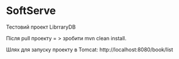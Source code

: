 # SoftServe

Тестовий проект LibrraryDB

Після pull проекту = > зробити mvn clean install.

Шлях для запуску проекту в Tomcat: 
http://localhost:8080/book/list
